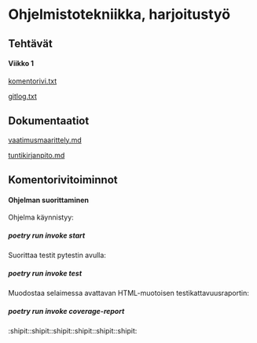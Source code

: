 # Ohjelmistotekniikka, harjoitustyö
## Tehtävät
#### Viikko 1
[komentorivi.txt](https://github.com/Mimi-ctrl/ot-harjoitustyo/blob/master/laskarit/viikko1/komentorivi.txt)

[gitlog.txt](https://github.com/Mimi-ctrl/ot-harjoitustyo/blob/master/laskarit/viikko1/gitlog.txt)

## Dokumentaatiot
[vaatimusmaarittely.md](https://github.com/Mimi-ctrl/ot-harjoitustyo/blob/master/dokumentaatio/vaatimusmaarittely.md)

[tuntikirjanpito.md](https://github.com/Mimi-ctrl/ot-harjoitustyo/blob/master/dokumentaatio/tuntikirjanpito.md)

## Komentorivitoiminnot
#### Ohjelman suorittaminen
Ohjelma käynnistyy:
##### poetry run invoke start
Suorittaa testit pytestin avulla:
##### poetry run invoke test
Muodostaa selaimessa avattavan HTML-muotoisen testikattavuusraportin:
##### poetry run invoke coverage-report

:shipit::shipit::shipit::shipit::shipit::shipit:
